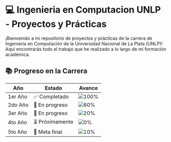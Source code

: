 # 💻 **Ingenieria en Computacion UNLP - Proyectos y Prácticas**

¡Bienvenido a mi repositorio de proyectos y prácticas de la carrera de Ingeniería en Computación de la Universidad Nacional de La Plata (UNLP)! Aquí encontrarás todo el trabajo que he realizado a lo largo de mi formación académica.

## 📚 **Progreso en la Carrera**
| Año | Estado | Avance |
|-----|--------|--------|
| 1er Año | ✅ Completado | ![100%](https://progress-bar.dev/100) |
| 2do Año | 🔄 En progreso | ![60%](https://progress-bar.dev/80) |
| 3er Año | 🔄 En progreso | ![20%](https://progress-bar.dev/40) |
| 4to Año | ⏳ Próximamente | ![0%](https://progress-bar.dev/20) |
| 5to Año | 🚀 Meta final | ![10%](https://progress-bar.dev/10) |

